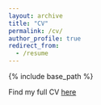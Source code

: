 ```yaml
---
layout: archive
title: "CV"
permalink: /cv/
author_profile: true
redirect_from:
  - /resume
---
```


{% include base_path %}

Find my full CV [here](https://drive.google.com/file/d/1oJK7Q_wcSQuaII00TcNYn4tJedwkVyuO/view?usp=sharing!)

<!---
Education
======
* B.S. in Engineering, Swarthmore College, 2022
* B.A. in Astrophysics, Swarthmore College, 2022
* Ph.D in Earth and Planetary Science (in progress)

Work experience
======
* Summer 2015: Research Assistant
  * Github University
  * Duties included: Tagging issues
  * Supervisor: Professor Git

* Fall 2015: Research Assistant
  * Github University
  * Duties included: Merging pull requests
  * Supervisor: Professor Hub
  
Skills
======
* Skill 1
* Skill 2
  * Sub-skill 2.1
  * Sub-skill 2.2
  * Sub-skill 2.3
* Skill 3

Publications
======
  <ul>{% for post in site.publications %}
    {% include archive-single-cv.html %}
  {% endfor %}</ul>
  
Talks
======
  <ul>{% for post in site.talks %}
    {% include archive-single-talk-cv.html %}
  {% endfor %}</ul>
  
Teaching
======
  <ul>{% for post in site.teaching %}
    {% include archive-single-cv.html %}
  {% endfor %}</ul>
  
Service and leadership
======
* Currently signed in to 43 different slack teams

-->
